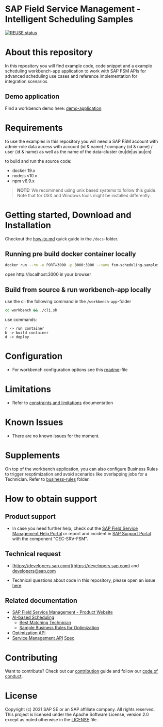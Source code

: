 # SAP Field Service Management - Intelligent Scheduling Samples

[![REUSE status](https://api.reuse.software/badge/github.com/SAP-samples/fsm-scheduling-samples)](https://api.reuse.software/info/github.com/SAP-samples/fsm-scheduling-samples)

# About this repository

In this repository you will find example code, code snippet and a example scheduling workbench-app application to work with SAP FSM APIs for advanced scheduling use cases and reference implementation for integration scenarios.

## Demo application 

Find a workbench demo here: [demo-application](https://fsm-scheduling-samples.cfapps.eu10.hana.ondemand.com)

# Requirements

to use the examples in this repository you will need a SAP FSM account with admin-role data access with account (id & name) / company (id & name)  / user (id & name) as well as the name of the data-cluster (eu|de|us|au|cn)

to build and run the source code:
- docker 19.x
- nodejs v10.x
- npm v6.9.x

>**NOTE:** We recommend using unix based systems to follow this guide. Note that for OSX and Windows tools might be installed differently.


# Getting started, Download and Installation

Checkout the [how-to.md](./docs/how-to.md) quick guide in the `/docs`-folder.

## Running pre build docker container locally
```bash
docker run --rm -e PORT=3000 -p 3000:3000 --name fsm-scheduling-samples gausim/fsm-scheduling-samples:latest
```
open http://localhost:3000 in your browser

## Build from source & run workbench-app locally
use the cli the following command in the `/workbench-app`-folder
```bash
cd workbench && ./cli.sh 
```
use commands:
```
r -> run container
b -> build container
d -> deploy
```

# Configuration
- For workbench configuration options see this [readme](./workbench/README.md)-file

# Limitations
- Refer to [constraints and limitations](https://help.sap.com/viewer/fsm_ai/Cloud/en-US/constraints-limitations.html) documentation

# Known Issues
- There are no known issues for the moment.

# Supplements
On top of the workbench application, you can also configure Business Rules to trigger reoptimization and avoid scenarios like overlapping jobs for a Technician. Refer to [business-rules](/business-rules) folder.

# How to obtain support

## Product support
- In case you need further help, check out the [SAP Field Service Management Help Portal](https://help.sap.com/viewer/product/SAP_FIELD_SERVICE_MANAGEMENT/Cloud/en-US) or report and incident in [SAP Support Portal](https://support.sap.com) with the component "CEC-SRV-FSM".

## Technical request 
- [https://developers.sap.com/](https://developers.sap.com) and developers@sap.com

- Technical questions about code in this repository, please open an issue [here](https://github.com/SAP-samples/fsm-scheduling-samples/issues/new)

## Related documentation 

- [SAP Field Service Management - Product Website](https://www.sap.com/germany/products/field-service-management.html)
- [AI-based Scheduling](https://help.sap.com/viewer/fsm_ai/Cloud/en-US/ai-based-scheduling-overview.html) 
  - [Best Matching Technician](https://help.sap.com/viewer/fsm_ai/Cloud/en-US/best-matching-technician-two-versions.html)
  - [Sample Business Rules for Optimization](https://help.sap.com/viewer/fsm_ai/Cloud/en-US/optimization-business-rules.html)
- [Optimization API](https://eu.coresystems.net/optimization/api/v1/swagger-ui/#/)
- [Service Management API](https://help.sap.com/viewer/fsm_service_api/Cloud/en-US/service-api-overview.html) [Spec](https://app.swaggerhub.com/apis/coresystemsFSM/ServiceManagementAPI) 


# Contributing

Want to contribute? Check out our [contribution](./CONTRIBUTING.md) guide and follow our [code of conduct](./CODE_OF_CONDUCT).

# License
Copyright (c) 2021 SAP SE or an SAP affiliate company. All rights reserved. This project is licensed under the Apache Software License, version 2.0 except as noted otherwise in the [LICENSE](LICENSES/Apache-2.0.txt) file.
